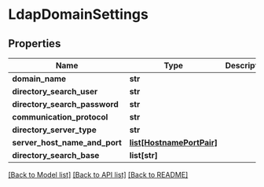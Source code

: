 # LdapDomainSettings

## Properties
Name | Type | Description | Notes
------------ | ------------- | ------------- | -------------
**domain_name** | **str** |  | [optional] 
**directory_search_user** | **str** |  | [optional] 
**directory_search_password** | **str** |  | [optional] 
**communication_protocol** | **str** |  | [optional] 
**directory_server_type** | **str** |  | [optional] 
**server_host_name_and_port** | [**list[HostnamePortPair]**](HostnamePortPair.md) |  | [optional] 
**directory_search_base** | **list[str]** |  | [optional] 

[[Back to Model list]](../README.md#documentation-for-models) [[Back to API list]](../README.md#documentation-for-api-endpoints) [[Back to README]](../README.md)

